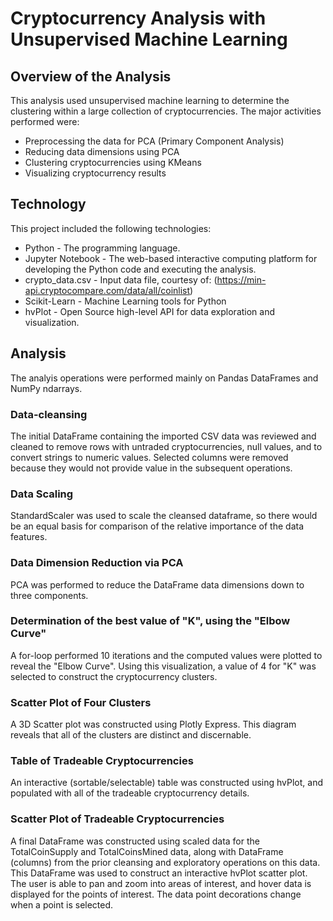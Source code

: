 # Cryptocurrency Analysis with Unsupervised Machine Learning

## Overview of the Analysis
This analysis used unsupervised machine learning to determine the clustering within a large collection of cryptocurrencies. The major activities performed were:
* Preprocessing the data for PCA (Primary Component Analysis)
* Reducing data dimensions using PCA
* Clustering cryptocurrencies using KMeans
* Visualizing cryptocurrency results

## Technology
This project included the following technologies:
* Python - The programming language.
* Jupyter Notebook - The web-based interactive computing platform for developing the Python code and executing the analysis.
* crypto_data.csv - Input data file, courtesy of: (https://min-api.cryptocompare.com/data/all/coinlist)
* Scikit-Learn - Machine Learning tools for Python
* hvPlot - Open Source high-level API for data exploration and visualization.

## Analysis

The analyis operations were performed mainly on Pandas DataFrames and NumPy ndarrays.

### Data-cleansing

The initial DataFrame containing the imported CSV data was reviewed and cleaned to remove rows with untraded cryptocurrencies, null values, and to convert strings to numeric values. Selected columns were removed because they would not provide value in the subsequent operations.

### Data Scaling

StandardScaler was used to scale the cleansed dataframe, so there would be an equal basis for comparison of the relative importance of the data features.

### Data Dimension Reduction via PCA

PCA was performed to reduce the DataFrame data dimensions down to three components.

### Determination of the best value of "K", using the "Elbow Curve"

A for-loop performed 10 iterations and the computed values were plotted to reveal the "Elbow Curve".  Using this visualization, a value of 4 for "K" was selected to construct the cryptocurrency clusters.

### Scatter Plot of Four Clusters

A 3D Scatter plot was constructed using Plotly Express.  This diagram reveals that all of the clusters are distinct and discernable.

### Table of Tradeable Cryptocurrencies

An interactive (sortable/selectable) table was constructed using hvPlot, and populated with all of the tradeable cryptocurrency details.

### Scatter Plot of Tradeable Cryptocurrencies

A final DataFrame was constructed using scaled data for the TotalCoinSupply and TotalCoinsMined data, along with DataFrame (columns) from the prior cleansing and exploratory operations on this data. This DataFrame was used to construct an interactive hvPlot scatter plot.  The user is able to pan and zoom into areas of interest, and hover data is displayed for the points of interest.  The data point decorations change when a point is selected.